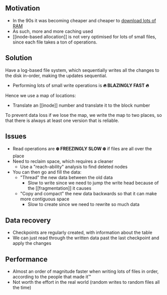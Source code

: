 ## Motivation
- In the 90s it was becoming cheaper and cheaper to [download lots of RAM](https://downloadmoreram.com/)
- As such, more and more caching used
- [[inode-based allocation]] is not very optimised for lots of small files, since each file takes a ton of operations.

## Solution
Have a log-based file system, which sequentially writes all the changes to the disk in-order, making the updates sequential.

- Performing lots of small write operations is **🔥 BLAZINGLY FAST 🔥**

Hence we use a map of locations:
- Translate an [[inode]] number and translate it to the block number

To prevent data loss if we lose the map, we write the map to two places, so that there is always at least one version that is reliable.

## Issues
- Read operations are **❄️ FREEZINGLY SLOW ❄️** if files are all over the place
- Need to reclaim space, which requires a cleaner
	- Use a "reach-ability" analysis to find deleted nodes
- You can then go and fill the data:
	- "Thread" the new data between the old data
		- Slow to write since we need to jump the write head because of the [[fragmentation]] it causes
	- "Copy and compact" the new data backwards so that it can make more contiguous space
		- Slow to create since we need to rewrite so much data

## Data recovery
- Checkpoints are regularly created, with information about the table
- We can just read through the written data past the last checkpoint and apply the changes

## Performance
- Almost an order of magnitude faster when writing lots of files in order, according to the people that made it™
- Not worth the effort in the real world (random writes to random files all the time)
